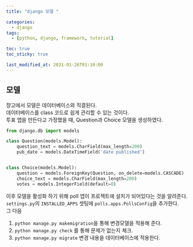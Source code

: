 ```yaml
---
title: "django 모델 "

categories:
  - django
tags:
  - [python, django, framework, tutorial]

toc: true
toc_sticky: true

last_modified_at: 2021-01-26T01:10:00
---
```


## 모델

쟝고에서 모델은 데이터베이스와 직결된다.  
데이터베이스를 class 코드로 쉽게 관리할 수 있는 것이다.  
투표 앱을 만든다고 가정했을 때, Question과 Choice 모델을 생성하였다.

```py
from django.db import models

class Question(models.Model):
    question_text = models.CharField(max_length=200)
    pub_date = models.DateTimeField('date published')


class Choice(models.Model):
    question = models.ForeignKey(Question, on_delete=models.CASCADE)
    choice_text = models.CharField(max_length=200)
    votes = models.IntegerField(default=0)
```

이후 모델을 활성화 하기 위해 poll 앱이 프로젝트에 설치가 되어있다는 것을 알려준다. `settings.py`의 `INSTALLED_APPS` 셋팅에 `polls.apps.PollsConfig`을 추가한다.  
그 다음

1. `python manage.py makemigration`을 통해 변경모델을 적용해 준다.
2. `python manage.py check` 를 통해 문제가 없는지 체크.
3. `python manage.py migrate` 변경 내용을 데이터베이스에 적용한다.
